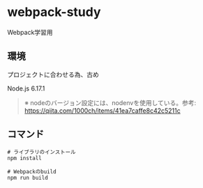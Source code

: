# webpack-study
Webpack学習用

## 環境

プロジェクトに合わせる為、古め

Node.js 6.17.1

> ※ nodeのバージョン設定には、nodenvを使用している。参考: https://qiita.com/1000ch/items/41ea7caffe8c42c5211c

## コマンド

```bash:
# ライブラリのインストール
npm install

# Webpackのbuild
npm run build
```




